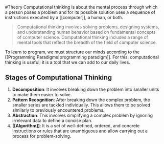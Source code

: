 #Theory 
Computational thinking is about the mental process through which a person poses a problem and for its possible solution uses a sequence of instructions executed by a [[computer]], a human, or both. 

> Computational thinking involves solving problems, designing systems, and understanding human behavior based on fundamental concepts of computer science. Computational thinking includes a range of mental tools that reflect the breadth of the field of computer science. 

To learn to program, we must structure our minds according to the [[Programming Paradigms|programming paradigm]]. For this, computational thinking is useful; it is a tool that we can add to our daily lives.
## Stages of Computational Thinking
1. **Decomposition**:
   It involves breaking down the problem into smaller units to make them easier to solve.
2. **Pattern Recognition**:
   After breaking down the complex problem, the smaller series are tackled individually. This allows them to be solved similarly to previously encountered problems.
3. **Abstraction**:
   This involves simplifying a complex problem by ignoring irrelevant data to define a concise plan.
4. **[[Algorithm]]**:
   It is a set of well-defined, ordered, and concrete instructions or rules that are unambiguous and allow carrying out a process for problem-solving.